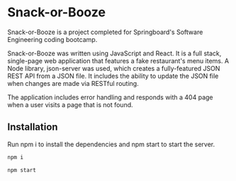 # Snack-or-Booze

Snack-or-Booze is a project completed for Springboard's Software Engineering coding bootcamp. 

Snack-or-Booze was written using JavaScript and React. It is a full stack, single-page web application that features a fake restaurant's menu items. A Node library, json-server was used, which creates a fully-featured JSON REST API from a JSON file. It includes the ability to update the JSON file when changes are made via RESTful routing.

The application includes error handling and responds with a 404 page when a user visits a page that is not found.

## Installation

Run npm i to install the dependencies and npm start to start the server.

```bash
npm i
```

```bash
npm start
```
